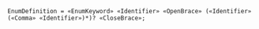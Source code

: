 <!-- This file is generated automatically by infrastructure scripts. Please don't edit by hand. -->

```{ .ebnf .slang-ebnf #EnumDefinition }
EnumDefinition = «EnumKeyword» «Identifier» «OpenBrace» («Identifier» («Comma» «Identifier»)*)? «CloseBrace»;
```
